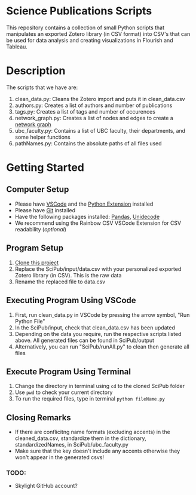 # Science Publications Scripts
This repository contains a collection of small Python scripts that manipulates an exported Zotero library (in CSV format)
into CSV's that can be used for data analysis and creating visualizations in Flourish and Tableau.

# Description
The scripts that we have are:
1. clean_data.py: Cleans the Zotero import and puts it in clean_data.csv
2. authors.py: Creates a list of authors and number of publications
3. tags.py: Creates a list of tags and number of occurences
4. network_graph.py: Creates a list of nodes and edges to create a [network graph](https://public.flourish.studio/visualisation/16796700/)
5. ubc_faculty.py: Contains a list of UBC faculty, their departments, and some helper functions
6. pathNames.py: Contains the absolute paths of all files used

# Getting Started
## Computer Setup
- Please have [VSCode](https://code.visualstudio.com/) and the [Python Extension](https://code.visualstudio.com/docs/python/python-tutorial#_prerequisites) installed
- Please have [Git](https://git-scm.com/downloads) installed
- Have the following packages installed: [Pandas](https://pypi.org/project/pandas/), [Unidecode](https://pypi.org/project/Unidecode/)
- We recommend using the Rainbow CSV VSCode Extension for CSV readability (*optional*)
## Program Setup
1. [Clone this project](https://docs.github.com/en/repositories/creating-and-managing-repositories/cloning-a-repository)
2. Replace the SciPub/input/data.csv with your personalized exported Zotero library (in CSV). This is the raw data
3. Rename the replaced file to data.csv

## Executing Program Using VSCode
1. First, run clean_data.py in VSCode by pressing the arrow symbol, "Run Python File"
2. In the SciPub/input, check that clean_data.csv has been updated
3. Depending on the data you require, run the respective scripts listed above. All generated files can be found in SciPub/output
4. Alternatively, you can run "SciPub/runAll.py" to clean then generate all files

## Execute Program Using Terminal
1. Change the directory in terminal using ```cd``` to the cloned SciPub folder
2. Use ```pwd``` to check your current directory
3. To run the required files, type in terminal ```python fileName.py```
## Closing Remarks
- If there are conflicitng name formats (excluding accents) in the cleaned_data.csv, standardize them in the dictionary, standardizedNames, in SciPub/ubc_faculty.py
- Make sure that the key doesn't include any accents otherwise they won't appear in the generated csvs!
### TODO:
- Skylight GitHub account?

